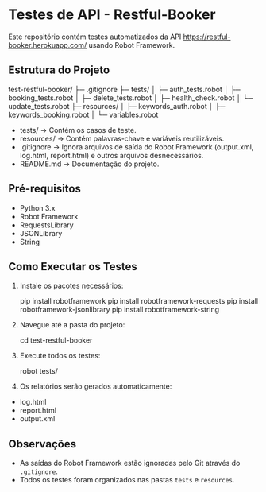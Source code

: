 # Testes de API - Restful-Booker

Este repositório contém testes automatizados da API https://restful-booker.herokuapp.com/ usando Robot Framework.

## Estrutura do Projeto

test-restful-booker/
├─ .gitignore
├─ tests/
│  ├─ auth_tests.robot
│  ├─ booking_tests.robot
│  ├─ delete_tests.robot
│  ├─ health_check.robot
│  └─ update_tests.robot
├─ resources/
│  ├─ keywords_auth.robot
│  ├─ keywords_booking.robot
│  └─ variables.robot

- tests/ → Contém os casos de teste.
- resources/ → Contém palavras-chave e variáveis reutilizáveis.
- .gitignore → Ignora arquivos de saída do Robot Framework (output.xml, log.html, report.html) e outros arquivos desnecessários.
- README.md → Documentação do projeto.

## Pré-requisitos

- Python 3.x
- Robot Framework
- RequestsLibrary
- JSONLibrary
- String

## Como Executar os Testes

1. Instale os pacotes necessários:

   pip install robotframework
   pip install robotframework-requests
   pip install robotframework-jsonlibrary
   pip install robotframework-string

2. Navegue até a pasta do projeto:

   cd test-restful-booker

3. Execute todos os testes:

   robot tests/

4. Os relatórios serão gerados automaticamente:

- log.html
- report.html
- output.xml

## Observações

- As saídas do Robot Framework estão ignoradas pelo Git através do `.gitignore`.
- Todos os testes foram organizados nas pastas `tests` e `resources`.
